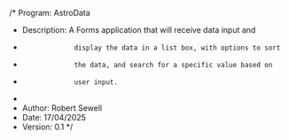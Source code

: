 /* Program:         AstroData
 * Description:     A Forms application that will receive data input and
 *                  display the data in a list box, with options to sort
 *                  the data, and search for a specific value based on
 *                  user input.
 *                  
 * Author:          Robert Sewell
 * Date:            17/04/2025
 * Version:         0.1
 */
